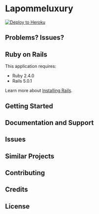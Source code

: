 Lapommeluxury
================

[![Deploy to Heroku](https://www.herokucdn.com/deploy/button.png)](https://heroku.com/deploy)


Problems? Issues?
-----------

Ruby on Rails
-------------

This application requires:

- Ruby 2.4.0
- Rails 5.0.1

Learn more about [Installing Rails](http://railsapps.github.io/installing-rails.html).

Getting Started
---------------

Documentation and Support
-------------------------

Issues
-------------

Similar Projects
----------------

Contributing
------------

Credits
-------

License
-------
